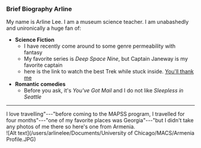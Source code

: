 
### Brief Biography Arline  
My name is Arline Lee. I am a museum science teacher. I am unabashedly and unironically a huge fan of: 
* **Science Fiction**  
   + I have recently come around to some genre permeability with fantasy
  + My favorite series is *Deep Space Nine*, but Captain Janeway is my favorite captain 
   + here is the link to watch the best Trek while stuck inside. [You'll thank me](https://www.netflix.com/title/70158330?source=35) 
* **Romantic comedies**
    + Before you ask, it's *You've Got Mail* and I do not like *Sleepless in Seattle*
---------
I love travelling"---"before coming to the MAPSS program, I travelled for four months"---"one of my favorite places was Georgia"---"but I didn't take any photos of me there so here's one from Armenia.   
![Alt text](/users/arlinelee/Documents/University of Chicago/MACS/Armenia Profile.JPG)